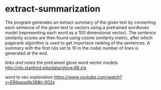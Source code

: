 # extract-summarization
The program generates an extract summary of the given text by converting each sentence of the given text to vectors using a pretrained wordtovec model (representing each word as a 100 dimensional vector). The sentence similarity scores are then found using cosine similarity metric, after which pagerank algorithm is used to get importace ranking of the sentences. A summary with the first n(is set to 10 in the code) number of lines is generated at the end.

*links and notes*
the pretrained glove word vector models 
http://nlp.stanford.edu/data/glove.6B.zip

word to vec explanation
https://www.youtube.com/watch?v=ERibwqs9p38&t=502s
